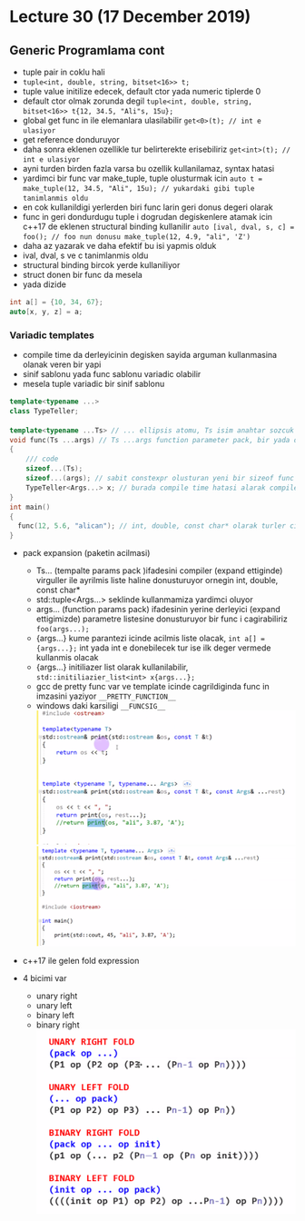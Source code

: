 # Lecture 30 (17 December 2019)

## Generic Programlama cont

- tuple pair in coklu hali
- `tuple<int, double, string, bitset<16>> t;`
- tuple value initilize edecek, default ctor yada numeric tiplerde 0
- default ctor olmak zorunda degil
`tuple<int, double, string, bitset<16>> t{12, 34.5, "Ali"s, 15u};`
- global get func in ile elemanlara ulasilabilir
`get<0>(t); // int e ulasiyor`
- get reference donduruyor
- daha sonra eklenen ozellikle tur belirterekte erisebiliriz
`get<int>(t); // int e ulasiyor`
- ayni turden birden fazla varsa bu ozellik kullanilamaz, syntax hatasi
- yardimci bir func var make_tuple, tuple olusturmak icin
`auto t = make_tuple(12, 34.5, "Ali", 15u); // yukardaki gibi tuple tanimlanmis oldu`
- en cok kullanildigi yerlerden biri func larin geri donus degeri olarak
- func in geri dondurdugu tuple i dogrudan degiskenlere atamak icin c++17 de eklenen structural binding kullanilir
`auto [ival, dval, s, c] = foo(); // foo nun donusu make_tuple(12, 4.9, "ali", 'Z')`
- daha az yazarak ve daha efektif bu isi yapmis olduk
- ival, dval, s ve c tanimlanmis oldu
- structural binding bircok yerde kullaniliyor
- struct donen bir func da mesela
- yada dizide

```cpp
int a[] = {10, 34, 67};
auto[x, y, z] = a;
```

### Variadic templates

- compile time da derleyicinin degisken sayida arguman kullanmasina olanak veren bir yapi
- sinif sablonu yada func sablonu variadic olabilir
- mesela tuple variadic bir sinif sablonu

```cpp
template<typename ...>
class TypeTeller;

template<typename ...Ts> // ... ellipsis atomu, Ts isim anahtar sozcuk degil, en cok kullanilan isimler Types, Args, template parameter pack
void func(Ts ...args) // Ts ...args function parameter pack, bir yada daha cok argumani olabilir
{
    /// code
    sizeof...(Ts);
    sizeof...(args); // sabit constexpr olusturan yeni bir sizeof func C++11 ile eklendi
    TypeTeller<Args...> x; // burada compile time hatasi alarak compiler in hangi imza ile kod olusturdugunu gorebiliriz
}
int main()
{
  func(12, 5.6, "alican"); // int, double, const char* olarak turler cikarilacak
}
```

- pack expansion (paketin acilmasi)
  - Ts... (tempalte params pack )ifadesini compiler (expand ettiginde) virguller ile ayrilmis liste haline donusturuyor ornegin int, double, const char*
  - std::tuple<Args...> seklinde kullanmamiza yardimci oluyor
  - args... (function params pack) ifadesinin yerine derleyici (expand ettigimizde) parametre listesine donusturuyor bir func i cagirabiliriz `foo(args...);`
  - {args...} kume parantezi icinde acilmis liste olacak, `int a[] = {args...};` int yada int e donebilecek tur ise ilk deger vermede kullanmis olacak
  - {args...} initiliazer list olarak kullanilabilir, `std::initiliazier_list<int> x{args...};`
  - gcc de pretty func var ve template icinde cagrildiginda func in imzasini yaziyor `__PRETTY_FUNCTION__`
  - windows daki karsiligi `__FUNCSIG__`
![lecture31_variadic_recursive_2.png](lecture31_variadic_recursive_2.png)
![lecture31_recursive_variadic_template.png](lecture31_recursive_variadic_template.png)

- c++17 ile gelen fold expression
- 4 bicimi var
  - unary right
  - unary left
  - binary left
  - binary right
![fold_expression_types.png](fold_expression_types.png)

